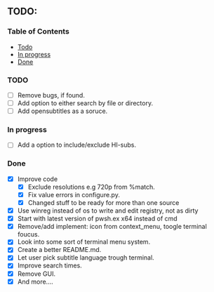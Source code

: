 <h2 align="left">TODO:</h2>

### Table of Contents

- [Todo](#todo)
- [In progress](#progress)
- [Done](#authors)

### TODO <a name = "todo"></a>

- [ ] Remove bugs, if found.
- [ ] Add option to either search by file or directory.
- [ ] Add opensubtitles as a soruce.

### In progress <a name = "progress"></a>

- [ ] Add a option to include/exclude HI-subs.

### Done <a name = "done"></a>

- [x] Improve code
  - [x] Exclude resolutions e.g 720p from %match.
  - [x] Fix value errors in configure.py.
  - [x] Changed stuff to be ready for more than one source
- [x] Use winreg instead of os to write and edit registry, not as dirty
- [x] Start with latest version of pwsh.ex x64 instead of cmd
- [x] Remove/add implement: icon from context_menu, toogle terminal foucus.
- [x] Look into some sort of terminal menu system.
- [x] Create a better README.md.
- [x] Let user pick subtitle language trough terminal.
- [x] Improve search times.
- [x] Remove GUI.
- [x] And more....
